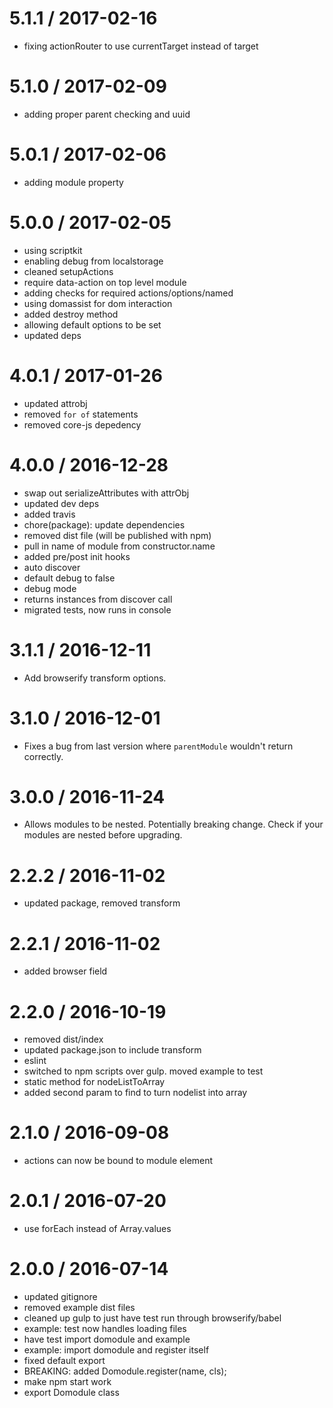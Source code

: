 5.1.1 / 2017-02-16
==================

  * fixing actionRouter to use currentTarget instead of target

5.1.0 / 2017-02-09
==================

  * adding proper parent checking and uuid

5.0.1 / 2017-02-06
==================

  * adding module property

5.0.0 / 2017-02-05
==================

  * using scriptkit
  * enabling debug from localstorage
  * cleaned setupActions
  * require data-action on top level module
  * adding checks for required actions/options/named
  * using domassist for dom interaction
  * added destroy method
  * allowing default options to be set
  * updated deps

4.0.1 / 2017-01-26
==================

  * updated attrobj
  * removed `for of` statements
  * removed core-js depedency

4.0.0 / 2016-12-28
==================

  * swap out serializeAttributes with attrObj
  * updated dev deps
  * added travis
  * chore(package): update dependencies
  * removed dist file (will be published with npm)
  * pull in name of module from constructor.name
  * added pre/post init hooks
  * auto discover
  * default debug to false
  * debug mode
  * returns instances from discover call
  * migrated tests, now runs in console

3.1.1 / 2016-12-11
==================

  * Add browserify transform options.

3.1.0 / 2016-12-01
==================

  * Fixes a bug from last version where `parentModule` wouldn't return correctly.

3.0.0 / 2016-11-24
==================

  * Allows modules to be nested. Potentially breaking change. Check if your modules are nested before upgrading.


2.2.2 / 2016-11-02
==================

  * updated package, removed transform

2.2.1 / 2016-11-02
==================

  * added browser field

2.2.0 / 2016-10-19
==================

  * removed dist/index
  * updated package.json to include transform
  * eslint
  * switched to npm scripts over gulp. moved example to test
  * static method for nodeListToArray
  * added second param to find to turn nodelist into array

2.1.0 / 2016-09-08
==================

  * actions can now be bound to module element

2.0.1 / 2016-07-20
==================

  * use forEach instead of Array.values

2.0.0 / 2016-07-14
==================

  * updated gitignore
  * removed example dist files
  * cleaned up gulp to just have test run through browserify/babel
  * example: test now handles loading files
  * have test import domodule and example
  * example: import domodule and register itself
  * fixed default export
  * BREAKING: added Domodule.register(name, cls);
  * make npm start work
  * export Domodule class
